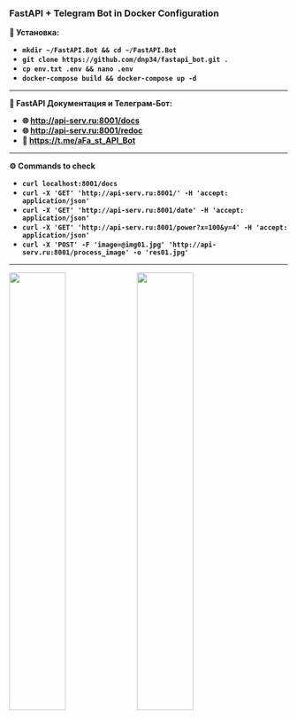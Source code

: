 ### FastAPI + Telegram Bot in Docker Configuration

**💾 Установка:**

- **`mkdir ~/FastAPI.Bot && cd ~/FastAPI.Bot`**
- **`git clone https://github.com/dnp34/fastapi_bot.git .`**
- **`cp env.txt .env && nano .env`**
- **`docker-compose build && docker-compose up -d`**

---

**📡 FastAPI Документация и Телеграм-Бот:**

- **🌐 http://api-serv.ru:8001/docs**
- **🌐 http://api-serv.ru:8001/redoc**
- **💎 https://t.me/aFa_st_API_Bot**

---

**⚙️ Commands to check**

- **`curl localhost:8001/docs`**
- **`curl -X 'GET' 'http://api-serv.ru:8001/' -H 'accept: application/json'`**
- **`curl -X 'GET' 'http://api-serv.ru:8001/date' -H 'accept: application/json'`**
- **`curl -X 'GET' 'http://api-serv.ru:8001/power?x=100&y=4' -H 'accept: application/json'`**
- **`curl -X 'POST' -F 'image=@img01.jpg' 'http://api-serv.ru:8001/process_image' -o 'res01.jpg'`**

---

<p>
<img src="https://raw.githubusercontent.com/dnp34/fastapi_bot/main/images/bot1.jpg" width="45%">
<img src="https://raw.githubusercontent.com/dnp34/fastapi_bot/main/images/bot2.jpg" width="45%">
</p><br>
